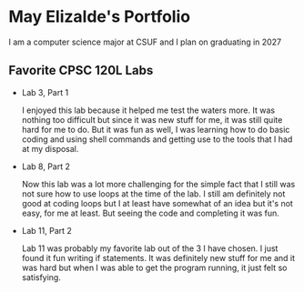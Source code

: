  
 # May Elizalde's Portfolio

 I am a computer science major at CSUF and I plan on graduating in 2027

 ## Favorite CPSC 120L Labs

* Lab 3, Part 1

    I enjoyed this lab because it helped me test the waters more. It was nothing too difficult but since it was new stuff for me, it was still quite hard for me to do. But it was fun as well, I was learning how to do basic coding and using shell commands and getting use to the tools that I had at my disposal. 

* Lab 8, Part 2

    Now this lab was a lot more challenging for the simple fact that I still was not sure how to use loops at the time of the lab. I still am definitely not good at coding loops but I at least have somewhat of an idea but it's not easy, for me at least. But seeing the code and completing it was fun.

* Lab 11, Part 2

    Lab 11 was probably my favorite lab out of the 3 I have chosen. I just found it fun writing if statements. It was definitely new stuff for me and it was hard but when I was able to get the program running, it just felt so satisfying.
